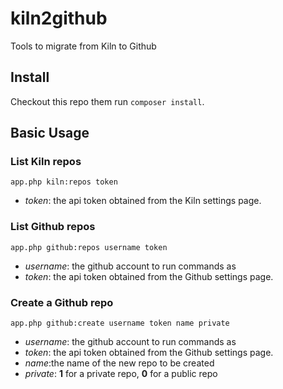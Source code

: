 # kiln2github
Tools to migrate from Kiln to Github

## Install
Checkout this repo them run `composer install`.

## Basic Usage

### List Kiln repos
`app.php kiln:repos token`

 - _token_: the api token obtained from the Kiln settings page.

### List Github repos
`app.php github:repos username token`

 - _username_: the github account to run commands as
 - _token_: the api token obtained from the Github settings page.

### Create a Github repo
`app.php github:create username token name private`

 - _username_: the github account to run commands as
 - _token_: the api token obtained from the Github settings page.
 - _name_:the name of the new repo to be created
 - _private_: **1** for a private repo, **0** for a public repo
